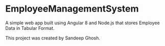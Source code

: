 # EmployeeManagementSystem

A simple web app built using Angular 8 and Node.js that stores Employee Data in Tabular Format.

This project was created by Sandeep Ghosh.

